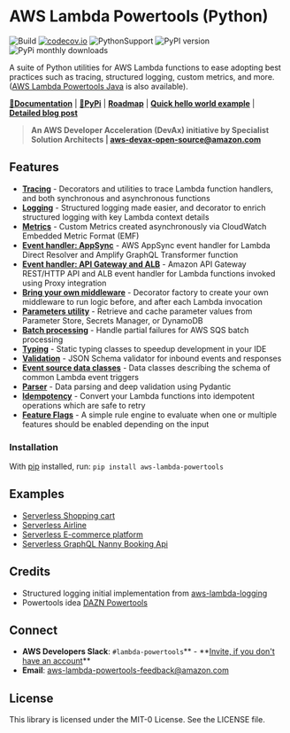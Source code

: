 # AWS Lambda Powertools (Python)

![Build](https://github.com/awslabs/aws-lambda-powertools/workflows/Powertools%20Python/badge.svg?branch=master)
[![codecov.io](https://codecov.io/github/awslabs/aws-lambda-powertools-python/branch/develop/graphs/badge.svg)](https://app.codecov.io/gh/awslabs/aws-lambda-powertools-python)
![PythonSupport](https://img.shields.io/static/v1?label=python&message=3.6%20|%203.7|%203.8|%203.9&color=blue?style=flat-square&logo=python) ![PyPI version](https://badge.fury.io/py/aws-lambda-powertools.svg) ![PyPi monthly downloads](https://img.shields.io/pypi/dm/aws-lambda-powertools)

A suite of Python utilities for AWS Lambda functions to ease adopting best practices such as tracing, structured logging, custom metrics, and more. ([AWS Lambda Powertools Java](https://github.com/awslabs/aws-lambda-powertools-java) is also available).

**[📜Documentation](https://awslabs.github.io/aws-lambda-powertools-python/)** | **[🐍PyPi](https://pypi.org/project/aws-lambda-powertools/)** | **[Roadmap](https://github.com/awslabs/aws-lambda-powertools-roadmap/projects/1)** | **[Quick hello world example](https://github.com/aws-samples/cookiecutter-aws-sam-python)** | **[Detailed blog post](https://aws.amazon.com/blogs/opensource/simplifying-serverless-best-practices-with-lambda-powertools/)**

> **An AWS Developer Acceleration (DevAx) initiative by Specialist Solution Architects | aws-devax-open-source@amazon.com**

## Features

- **[Tracing](https://awslabs.github.io/aws-lambda-powertools-python/latest/core/tracer/)** - Decorators and utilities to trace Lambda function handlers, and both synchronous and asynchronous functions
- **[Logging](https://awslabs.github.io/aws-lambda-powertools-python/latest/core/logger/)** - Structured logging made easier, and decorator to enrich structured logging with key Lambda context details
- **[Metrics](https://awslabs.github.io/aws-lambda-powertools-python/latest/core/metrics/)** - Custom Metrics created asynchronously via CloudWatch Embedded Metric Format (EMF)
- **[Event handler: AppSync](https://awslabs.github.io/aws-lambda-powertools-python/latest/core/event_handler/appsync/)** - AWS AppSync event handler for Lambda Direct Resolver and Amplify GraphQL Transformer function
- **[Event handler: API Gateway and ALB](https://awslabs.github.io/aws-lambda-powertools-python/latest/core/event_handler/api_gateway/)** - Amazon API Gateway REST/HTTP API and ALB event handler for Lambda functions invoked using Proxy integration
- **[Bring your own middleware](https://awslabs.github.io/aws-lambda-powertools-python/latest/utilities/middleware_factory/)** - Decorator factory to create your own middleware to run logic before, and after each Lambda invocation
- **[Parameters utility](https://awslabs.github.io/aws-lambda-powertools-python/latest/utilities/parameters/)** - Retrieve and cache parameter values from Parameter Store, Secrets Manager, or DynamoDB
- **[Batch processing](https://awslabs.github.io/aws-lambda-powertools-python/latest/utilities/batch/)** - Handle partial failures for AWS SQS batch processing
- **[Typing](https://awslabs.github.io/aws-lambda-powertools-python/latest/utilities/typing/)** - Static typing classes to speedup development in your IDE
- **[Validation](https://awslabs.github.io/aws-lambda-powertools-python/latest/utilities/validation/)** - JSON Schema validator for inbound events and responses
- **[Event source data classes](https://awslabs.github.io/aws-lambda-powertools-python/latest/utilities/data_classes/)** - Data classes describing the schema of common Lambda event triggers
- **[Parser](https://awslabs.github.io/aws-lambda-powertools-python/latest/utilities/parser/)** - Data parsing and deep validation using Pydantic
- **[Idempotency](https://awslabs.github.io/aws-lambda-powertools-python/latest/utilities/idempotency/)** - Convert your Lambda functions into idempotent operations which are safe to retry
- **[Feature Flags](https://awslabs.github.io/aws-lambda-powertools-python/latest/utilities/feature_flags/)** - A simple rule engine to evaluate when one or multiple features should be enabled depending on the input

### Installation

With [pip](https://pip.pypa.io/en/latest/index.html) installed, run: `pip install aws-lambda-powertools`

## Examples

- [Serverless Shopping cart](https://github.com/aws-samples/aws-serverless-shopping-cart)
- [Serverless Airline](https://github.com/aws-samples/aws-serverless-airline-booking)
- [Serverless E-commerce platform](https://github.com/aws-samples/aws-serverless-ecommerce-platform)
- [Serverless GraphQL Nanny Booking Api](https://github.com/trey-rosius/babysitter_api)

## Credits

- Structured logging initial implementation from [aws-lambda-logging](https://gitlab.com/hadrien/aws_lambda_logging)
- Powertools idea [DAZN Powertools](https://github.com/getndazn/dazn-lambda-powertools/)

## Connect

- **AWS Developers Slack**: `#lambda-powertools`** - **[Invite, if you don't have an account](https://join.slack.com/t/awsdevelopers/shared_invite/zt-yryddays-C9fkWrmguDv0h2EEDzCqvw)\*\*
- **Email**: aws-lambda-powertools-feedback@amazon.com

## License

This library is licensed under the MIT-0 License. See the LICENSE file.
